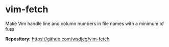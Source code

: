 # vim-fetch

Make Vim handle line and column numbers in file names with a minimum of fuss

**Repository:** <https://github.com/wsdjeg/vim-fetch>

<!-- vim: set ft=markdown: -->